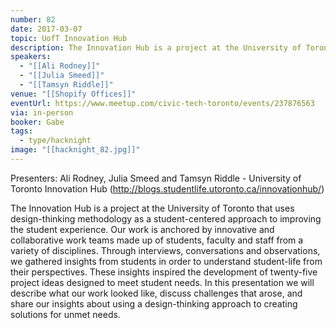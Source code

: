 ```yaml
---
number: 82
date: 2017-03-07
topic: UofT Innovation Hub
description: The Innovation Hub is a project at the University of Toronto that uses design-thinking methodology as a student-centered approach to improving the student experience. Our work is anchored by innovative and collaborative work teams made up of students, faculty and staff from a variety of disciplines. Through interviews, conversations and observations, we gathered insights from students in order to understand student-life from their perspectives. These insights inspired the development of twenty-five project ideas designed to meet student needs. In this presentation we will describe what our work looked like, discuss challenges that arose, and share our insights about using a design-thinking approach to creating solutions for unmet needs.
speakers:
  - "[[Ali Rodney]]"
  - "[[Julia Smeed]]"
  - "[[Tamsyn Riddle]]"
venue: "[[Shopify Offices]]"
eventUrl: https://www.meetup.com/civic-tech-toronto/events/237876563
via: in-person
booker: Gabe
tags:
  - type/hacknight
image: "[[hacknight_82.jpg]]"
---
```

Presenters: Ali Rodney, Julia Smeed and Tamsyn Riddle - University of Toronto Innovation Hub (http://blogs.studentlife.utoronto.ca/innovationhub/)

The Innovation Hub is a project at the University of Toronto that uses design-thinking methodology as a student-centered approach to improving the student experience. Our work is anchored by innovative and collaborative work teams made up of students, faculty and staff from a variety of disciplines. Through interviews, conversations and observations, we gathered insights from students in order to understand student-life from their perspectives. These insights inspired the development of twenty-five project ideas designed to meet student needs. In this presentation we will describe what our work looked like, discuss challenges that arose, and share our insights about using a design-thinking approach to creating solutions for unmet needs.